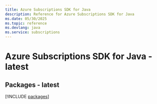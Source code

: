 ```yaml
---
title: Azure Subscriptions SDK for Java
description: Reference for Azure Subscriptions SDK for Java
ms.date: 05/30/2025
ms.topic: reference
ms.devlang: java
ms.service: subscriptions
---
```

# Azure Subscriptions SDK for Java - latest
## Packages - latest
[!INCLUDE [packages](subscriptions-index.md)]